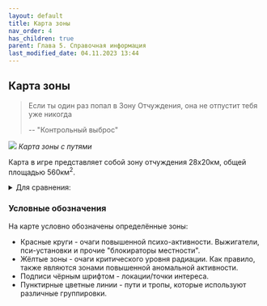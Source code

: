 ```yaml
---
layout: default
title: Карта зоны
nav_order: 4
has_children: true
parent: Глава 5. Справочная информация
last_modified_date: 04.11.2023 13:44
---
```


## Карта зоны

> Если ты один раз попал в Зону Отчуждения, она не отпустит тебя уже никогда
> 
> -- "Контрольный выброс"

![](../../assets/images/zone5.png)
_Карта зоны с путями_

Карта в игре представляет собой зону отчуждения 28x20км, общей площадью 560км<sup>2</sup>.
<details markdown="block">
<summary>Для сравнения:</summary>
- Сталкер ТЧ - 3.11км<sup>2</sup>.
- Сталкер ЧН - 3.55км<sup>2</sup>.
- Сталкер ЗП - 3.9км<sup>2</sup>.
- Сталкер Аномали (совмещённая карта + доп. локации) - ~11км<sup>2</sup>.
- Скайрим - 15км<sup>2</sup>.
- Сталкер 2 - 64км<sup>2</sup>.

</details>

### Условные обозначения

На карте условно обозначены определённые зоны:
- Красные круги - очаги повышенной психо-активности. Выжигатели, пси-установки и прочие "блокираторы местности".
- Жёлтые зоны - очаги критического уровня радиации. Как правило, также являются зонами повышенной аномальной активности.
- Подписи чёрным шрифтом - локации/точки интереса.
- Пунктирные цветные линии -  пути и тропы, которые используют различные группировки.

